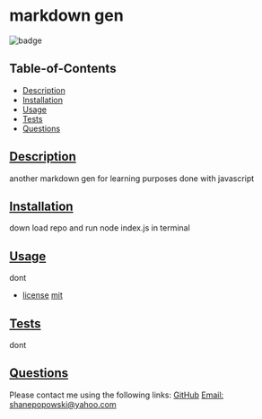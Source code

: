 
  # markdown gen
  ![badge](https://img.shields.io/badge/license-mit-blue)
  
  ## Table-of-Contents
  * [Description](#description)
  * [Installation](#installation)
  * [Usage](#usage)
  * [Tests](#tests)
  * [Questions](#questions)
  ## [Description](#table-of-contents)

   another markdown gen
  for learning purposes
  done with javascript
  ## [Installation](#table-of-contents)
  down load repo and run node index.js in terminal
  
  ## [Usage](#table-of-contents)
  dont
   * [license](#license)
        [mit](https://choosealicense.com/licenses/mit)

  ## [Tests](#table-of-contents)
  dont

  ## [Questions](#table-of-contents)
  Please contact me using the following links:
  [GitHub](https://github.com/Popowski1)
  [Email: shanepopowski@yahoo.com](mailto:shanepopowski@yahoo.com)

